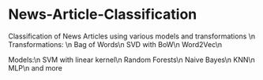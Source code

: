 # News-Article-Classification

Classification of News Articles using various models and transformations
\n
Transformations: \n
Bag of Words\n
SVD with BoW\n
Word2Vec\n

Models:\n
SVM with linear kernel\n
Random Forests\n
Naive Bayes\n
KNN\n
MLP\n
and more
